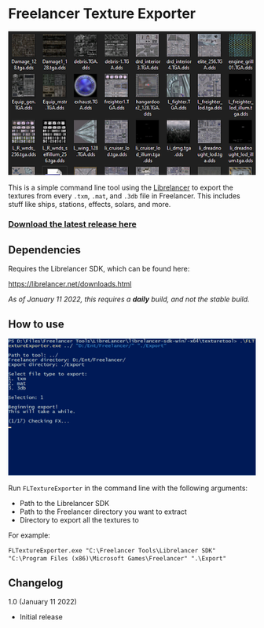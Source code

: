 # Freelancer Texture Exporter
![](Screenshots/export.png)

This is a simple command line tool using the [Librelancer](https://librelancer.net/) to export the textures from every `.txm`, `.mat`, and `.3db` file in Freelancer. This includes stuff like ships, stations, effects, solars, and more.

### [Download the latest release here](https://github.com/brihernandez/FLTextureExporter/releases/download/v1.0/FLTextureExporter.zip)

## Dependencies
Requires the Librelancer SDK, which can be found here:

https://librelancer.net/downloads.html

*As of January 11 2022, this requires a **daily** build, and not the stable build.*

## How to use

![](Screenshots/program.gif)

Run `FLTextureExporter` in the command line with the following arguments:

* Path to the Librelancer SDK
* Path to the Freelancer directory you want to extract
* Directory to export all the textures to

For example:

```
FLTextureExporter.exe "C:\Freelancer Tools\Librelancer SDK" "C:\Program Files (x86)\Microsoft Games\Freelancer" ".\Export"
```

## Changelog

1.0 (January 11 2022)
- Initial release
